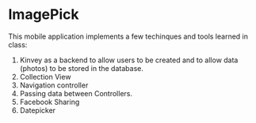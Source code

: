 # ImagePick

This mobile application implements a few techinques and tools learned in class:

1. Kinvey as a backend to allow users to be created and to allow data (photos) to be stored in the database.
2. Collection View
3. Navigation controller
4. Passing data between Controllers.
5. Facebook Sharing
6. Datepicker


